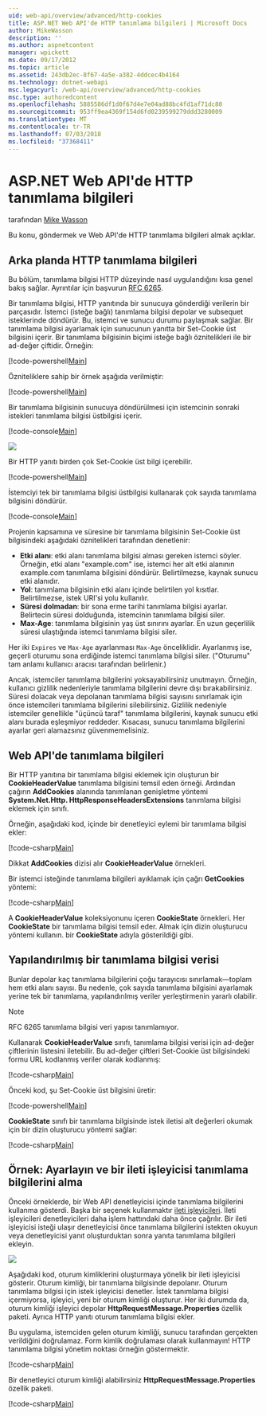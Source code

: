 ```yaml
---
uid: web-api/overview/advanced/http-cookies
title: ASP.NET Web API'de HTTP tanımlama bilgileri | Microsoft Docs
author: MikeWasson
description: ''
ms.author: aspnetcontent
manager: wpickett
ms.date: 09/17/2012
ms.topic: article
ms.assetid: 243db2ec-8f67-4a5e-a382-4ddcec4b4164
ms.technology: dotnet-webapi
msc.legacyurl: /web-api/overview/advanced/http-cookies
msc.type: authoredcontent
ms.openlocfilehash: 5885586df1d0f67d4e7e04ad88bc4fd1af71dc80
ms.sourcegitcommit: 953ff9ea4369f154d6fd0239599279ddd3280009
ms.translationtype: MT
ms.contentlocale: tr-TR
ms.lasthandoff: 07/03/2018
ms.locfileid: "37368411"
---
```

<a name="http-cookies-in-aspnet-web-api"></a>ASP.NET Web API'de HTTP tanımlama bilgileri
====================
tarafından [Mike Wasson](https://github.com/MikeWasson)

Bu konu, göndermek ve Web API'de HTTP tanımlama bilgileri almak açıklar.

## <a name="background-on-http-cookies"></a>Arka planda HTTP tanımlama bilgileri

Bu bölüm, tanımlama bilgisi HTTP düzeyinde nasıl uygulandığını kısa genel bakış sağlar. Ayrıntılar için başvurun [RFC 6265](http://tools.ietf.org/html/rfc6265).

Bir tanımlama bilgisi, HTTP yanıtında bir sunucuya gönderdiği verilerin bir parçasıdır. İstemci (isteğe bağlı) tanımlama bilgisi depolar ve subsequet isteklerinde döndürür. Bu, istemci ve sunucu durumu paylaşmak sağlar. Bir tanımlama bilgisi ayarlamak için sunucunun yanıtta bir Set-Cookie üst bilgisini içerir. Bir tanımlama bilgisinin biçimi isteğe bağlı öznitelikleri ile bir ad-değer çiftidir. Örneğin:

[!code-powershell[Main](http-cookies/samples/sample1.ps1)]

Özniteliklere sahip bir örnek aşağıda verilmiştir:

[!code-powershell[Main](http-cookies/samples/sample2.ps1)]

Bir tanımlama bilgisinin sunucuya döndürülmesi için istemcinin sonraki istekleri tanımlama bilgisi üstbilgisi içerir.

[!code-console[Main](http-cookies/samples/sample3.cmd)]

![](http-cookies/_static/image1.png)

Bir HTTP yanıtı birden çok Set-Cookie üst bilgi içerebilir.

[!code-powershell[Main](http-cookies/samples/sample4.ps1)]

İstemciyi tek bir tanımlama bilgisi üstbilgisi kullanarak çok sayıda tanımlama bilgisini döndürür.

[!code-console[Main](http-cookies/samples/sample5.cmd)]

Projenin kapsamına ve süresine bir tanımlama bilgisinin Set-Cookie üst bilgisindeki aşağıdaki öznitelikleri tarafından denetlenir:

- **Etki alanı**: etki alanı tanımlama bilgisi alması gereken istemci söyler. Örneğin, etki alanı "example.com" ise, istemci her alt etki alanının example.com tanımlama bilgisini döndürür. Belirtilmezse, kaynak sunucu etki alanıdır.
- **Yol**: tanımlama bilgisinin etki alanı içinde belirtilen yol kısıtlar. Belirtilmezse, istek URI'si yolu kullanılır.
- **Süresi dolmadan**: bir sona erme tarihi tanımlama bilgisi ayarlar. Belirtecin süresi dolduğunda, istemcinin tanımlama bilgisi siler.
- **Max-Age**: tanımlama bilgisinin yaş üst sınırını ayarlar. En uzun geçerlilik süresi ulaştığında istemci tanımlama bilgisi siler.

Her iki `Expires` ve `Max-Age` ayarlanması `Max-Age` önceliklidir. Ayarlanmış ise, geçerli oturumu sona erdiğinde istemci tanımlama bilgisi siler. ("Oturumu" tam anlamı kullanıcı aracısı tarafından belirlenir.)

Ancak, istemciler tanımlama bilgilerini yoksayabilirsiniz unutmayın. Örneğin, kullanıcı gizlilik nedenleriyle tanımlama bilgilerini devre dışı bırakabilirsiniz. Süresi dolacak veya depolanan tanımlama bilgisi sayısını sınırlamak için önce istemcileri tanımlama bilgilerini silebilirsiniz. Gizlilik nedeniyle istemciler genellikle "üçüncü taraf" tanımlama bilgilerini, kaynak sunucu etki alanı burada eşleşmiyor reddeder. Kısacası, sunucu tanımlama bilgilerini ayarlar geri alamazsınız güvenmemelisiniz.

## <a name="cookies-in-web-api"></a>Web API'de tanımlama bilgileri

Bir HTTP yanıtına bir tanımlama bilgisi eklemek için oluşturun bir **CookieHeaderValue** tanımlama bilgisini temsil eden örneği. Ardından çağırın **AddCookies** alanında tanımlanan genişletme yöntemi **System.Net.Http. HttpResponseHeadersExtensions** tanımlama bilgisi eklemek için sınıfı.

Örneğin, aşağıdaki kod, içinde bir denetleyici eylemi bir tanımlama bilgisi ekler:

[!code-csharp[Main](http-cookies/samples/sample6.cs)]

Dikkat **AddCookies** dizisi alır **CookieHeaderValue** örnekleri.

Bir istemci isteğinde tanımlama bilgileri ayıklamak için çağrı **GetCookies** yöntemi:

[!code-csharp[Main](http-cookies/samples/sample7.cs)]

A **CookieHeaderValue** koleksiyonunu içeren **CookieState** örnekleri. Her **CookieState** bir tanımlama bilgisi temsil eder. Almak için dizin oluşturucu yöntemi kullanın. bir **CookieState** adıyla gösterildiği gibi.

## <a name="structured-cookie-data"></a>Yapılandırılmış bir tanımlama bilgisi verisi

Bunlar depolar kaç tanımlama bilgilerini çoğu tarayıcısı sınırlamak&#8212;toplam hem etki alanı sayısı. Bu nedenle, çok sayıda tanımlama bilgisini ayarlamak yerine tek bir tanımlama, yapılandırılmış veriler yerleştirmenin yararlı olabilir.

> [!NOTE]
> RFC 6265 tanımlama bilgisi veri yapısı tanımlamıyor.


Kullanarak **CookieHeaderValue** sınıfı, tanımlama bilgisi verisi için ad-değer çiftlerinin listesini iletebilir. Bu ad-değer çiftleri Set-Cookie üst bilgisindeki formu URL kodlanmış veriler olarak kodlanmış:

[!code-csharp[Main](http-cookies/samples/sample8.cs)]

Önceki kod, şu Set-Cookie üst bilgisini üretir:

[!code-powershell[Main](http-cookies/samples/sample9.ps1)]

**CookieState** sınıfı bir tanımlama bilgisinde istek iletisi alt değerleri okumak için bir dizin oluşturucu yöntemi sağlar:

[!code-csharp[Main](http-cookies/samples/sample10.cs)]

## <a name="example-set-and-retrieve-cookies-in-a-message-handler"></a>Örnek: Ayarlayın ve bir ileti işleyicisi tanımlama bilgilerini alma

Önceki örneklerde, bir Web API denetleyicisi içinde tanımlama bilgilerini kullanma gösterdi. Başka bir seçenek kullanmaktır [ileti işleyicileri](http-message-handlers.md). İleti işleyicileri denetleyicileri daha işlem hattındaki daha önce çağrılır. Bir ileti işleyicisi isteği ulaşır denetleyicisi önce tanımlama bilgilerini istekten okuyun veya denetleyicisi yanıt oluşturduktan sonra yanıta tanımlama bilgileri ekleyin.

![](http-cookies/_static/image2.png)

Aşağıdaki kod, oturum kimliklerini oluşturmaya yönelik bir ileti işleyicisi gösterir. Oturum kimliği, bir tanımlama bilgisinde depolanır. Oturum tanımlama bilgisi için istek işleyicisi denetler. İstek tanımlama bilgisi içermiyorsa, işleyici, yeni bir oturum kimliği oluşturur. Her iki durumda da, oturum kimliği işleyici depolar **HttpRequestMessage.Properties** özellik paketi. Ayrıca HTTP yanıtı oturum tanımlama bilgisi ekler.

Bu uygulama, istemciden gelen oturum kimliği, sunucu tarafından gerçekten verildiğini doğrulamaz. Form kimlik doğrulaması olarak kullanmayın! HTTP tanımlama bilgisi yönetim noktası örneğin göstermektir.

[!code-csharp[Main](http-cookies/samples/sample11.cs)]

Bir denetleyici oturum kimliği alabilirsiniz **HttpRequestMessage.Properties** özellik paketi.

[!code-csharp[Main](http-cookies/samples/sample12.cs)]
